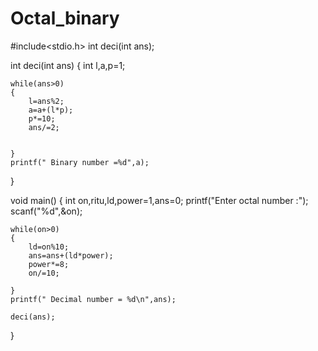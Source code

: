 # Octal_binary
#include<stdio.h>
int deci(int ans);

int deci(int ans)
{
    int l,a,p=1;

    while(ans>0)
    {
        l=ans%2;
        a=a+(l*p);
        p*=10;
        ans/=2;
       
        
    }
    printf(" Binary number =%d",a);


}

void main()
{
    int on,ritu,ld,power=1,ans=0;
    printf("Enter octal number :");
    scanf("%d",&on);
    
    while(on>0)
    {
        ld=on%10;
        ans=ans+(ld*power);
        power*=8;
        on/=10;
    
    }
    printf(" Decimal number = %d\n",ans);
    
    deci(ans);


}
